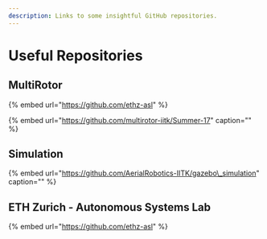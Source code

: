 ```yaml
---
description: Links to some insightful GitHub repositories.
---
```


# Useful Repositories

## MultiRotor

{% embed url="https://github.com/ethz-asl" %}

{% embed url="https://github.com/multirotor-iitk/Summer-17" caption="" %}

## Simulation

{% embed url="https://github.com/AerialRobotics-IITK/gazebo\_simulation" caption="" %}

## ETH Zurich - Autonomous Systems Lab

{% embed url="https://github.com/ethz-asl" %}

